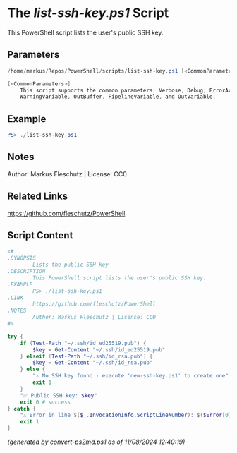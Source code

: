 The *list-ssh-key.ps1* Script
===========================

This PowerShell script lists the user's public SSH key.

Parameters
----------
```powershell
/home/markus/Repos/PowerShell/scripts/list-ssh-key.ps1 [<CommonParameters>]

[<CommonParameters>]
    This script supports the common parameters: Verbose, Debug, ErrorAction, ErrorVariable, WarningAction, 
    WarningVariable, OutBuffer, PipelineVariable, and OutVariable.
```

Example
-------
```powershell
PS> ./list-ssh-key.ps1

```

Notes
-----
Author: Markus Fleschutz | License: CC0

Related Links
-------------
https://github.com/fleschutz/PowerShell

Script Content
--------------
```powershell
<#
.SYNOPSIS
        Lists the public SSH key
.DESCRIPTION
        This PowerShell script lists the user's public SSH key.
.EXAMPLE
        PS> ./list-ssh-key.ps1
.LINK
        https://github.com/fleschutz/PowerShell
.NOTES
        Author: Markus Fleschutz | License: CC0
#>

try {
	if (Test-Path "~/.ssh/id_ed25519.pub") {
		$key = Get-Content "~/.ssh/id_ed25519.pub"
	} elseif (Test-Path "~/.ssh/id_rsa.pub") {
		$key = Get-Content "~/.ssh/id_rsa.pub"	
	} else {
		"⚠️ No SSH key found - execute 'new-ssh-key.ps1' to create one"
		exit 1
	}
	"✅ Public SSH key: $key"
	exit 0 # success
} catch {
	"⚠️ Error in line $($_.InvocationInfo.ScriptLineNumber): $($Error[0])"
	exit 1
}
```

*(generated by convert-ps2md.ps1 as of 11/08/2024 12:40:19)*
